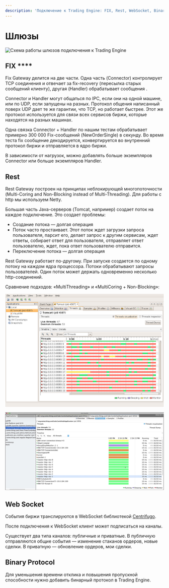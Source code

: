 ```yaml
---
description: 'Подключение к Trading Engine: FIX, Rest, WebSocket, Binary Protocol.'
---
```


# Шлюзы

![&#x421;&#x445;&#x435;&#x43C;&#x430; &#x440;&#x430;&#x431;&#x43E;&#x442;&#x44B; &#x448;&#x43B;&#x44E;&#x437;&#x43E;&#x432; &#x43F;&#x43E;&#x434;&#x43A;&#x43B;&#x44E;&#x447;&#x435;&#x43D;&#x438;&#x44F; &#x43A; Trading Engine](https://lh6.googleusercontent.com/kMzv-z7SNRzVSTD6j9tbqQ0VmUjfPerG3LHMyQV9jHAxpihAXjvIx-MdPnIRtaVEFgFafy-RxUdGg0QcDPI6zZ11J0bnesOxFUUF1O0E-H1rLPibcdKz-HWcSKvVXrMU9ODL7jZW)

## FIX ****

Fix Gateway делится на две части. Одна часть \(Connector\) контролирует TCP соединения и отвечает за fix-recovery \(пересылка старых сообщений клиенту\), другая \(Handler\) обрабатывает сообщения .

Connector и Handler могут общаться по IPC, если они на одной машине, или по UDP, если запущены на разных. Протокол общения написанный поверх UDP дает те же гарантии, что TCP, но работает быстрее. Этот же протокол используется для связи всех сервисов биржи, которые находятся на разных машинах.

Одна связка Connector + Handler по нашим тестам обрабатывает примерно 300 000 Fix-сообщений \(NewOrderSingle\) в секунду. Во время теста fix сообщение декодируется, конвертируется во внутренний протокол биржи и отправляется в ядро биржи. 

В зависимости от нагрузок, можно добавлять больше экземпляров Connector или больше экземпляров Handler.

## **Rest**

Rest Gateway построен на принципах неблокирующей многопоточности \(Multi-Coring and Non-Blocking instead of Multi-Threading\). Для работы с http мы используем Netty.

Большая часть Java-серверов \(Tomcat, например\) создает поток на каждое подключение. Это создает проблемы:

* Создание потока — долгая операция
* Поток часто простаивает. Этот поток ждет загрузки запроса пользователя, парсит его, делает запрос к другим сервисам, ждет ответы, собирает ответ для пользователя, отправляет ответ пользователю, ждет, пока ответ пользователю отправится.
* Переключение потока — долгая  операция

Rest Gateway работает по-другому. При запуске создается по одному потоку на каждом ядра процессора. Потоки обрабатывают запросы пользователей. Один поток может держать одновременно несколько http-соединений.

Сравнение подходов: «MultiThreading» и «MultiCoring + Non-Blocking»:

![&#x411;&#x43B;&#x43E;&#x43A;&#x438;&#x440;&#x443;&#x44E;&#x449;&#x438;&#x439; &#x43A;&#x43E;&#x434;, &#x43E;&#x434;&#x438;&#x43D; &#x43F;&#x43E;&#x442;&#x43E;&#x43A; &#x43D;&#x430; &#x43E;&#x434;&#x43D;&#x43E; &#x441;&#x43E;&#x435;&#x434;&#x438;&#x43D;&#x435;&#x43D;&#x438;&#x435;. &#x41F;&#x43E;&#x442;&#x43E;&#x43A;&#x438; &#x43F;&#x440;&#x43E;&#x441;&#x442;&#x430;&#x438;&#x432;&#x430;&#x44E;&#x442;](../../.gitbook/assets/tomcat-profiler.png)

![&#x41D;&#x435;&#x431;&#x43B;&#x43E;&#x43A;&#x438;&#x440;&#x443;&#x44E;&#x449;&#x438;&#x439; &#x43A;&#x43E;&#x434;, &#x43F;&#x43E; &#x43E;&#x434;&#x43D;&#x43E;&#x43C;&#x443; &#x43F;&#x43E;&#x442;&#x43E;&#x43A;&#x443; &#x43D;&#x430; &#x44F;&#x434;&#x440;&#x43E;. &#x41F;&#x43E;&#x442;&#x43E;&#x43A;&#x438; &#x43D;&#x435; &#x43F;&#x440;&#x43E;&#x441;&#x442;&#x430;&#x438;&#x432;&#x430;&#x44E;&#x442;](../../.gitbook/assets/netty-profiler.png)



## **Web Socket**

События биржи транслируются в WebSocket библиотекой [Centrifugo](https://github.com/centrifugal/centrifugo). 

После подключения к WebSocket клиент может подписаться на каналы. 

Существует два типа каналов: публичные и приватные. В публичную отправляются общие события — изменение стаканов ордеров, новые сделки. В приватную — обновление ордеров, мои сделки.

## **Binary Protocol**

Для уменьшения времени отклика и повышения пропускной способности нужно добавить бинарный протокол в Trading Engine. 

